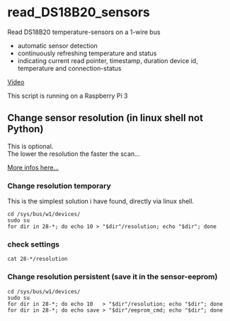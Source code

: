 # read_DS18B20_sensors

Read DS18B20 temperature-sensors on a 1-wire bus
- automatic sensor detection 
- continuously refreshing temperature and status
- indicating current read pointer, timestamp, duration device id, temperature and connection-status

[Video](https://techhub.social/@ernstgreiner/109346875416334526)

This script is running on a Raspberry Pi 3



## Change sensor resolution (in linux shell not Python)

This is optional.  
The lower the resolution the faster the scan... 

[More infos here...](https://raspberrypi.stackexchange.com/questions/14278/how-to-change-ds18b20-reading-resolution)  


### Change resolution temporary

This is the simplest solution i have found, directly via linux shell.

``` shell
cd /sys/bus/w1/devices/  
sudo su  
for dir in 28-*; do echo 10 > "$dir"/resolution; echo "$dir"; done  
```

### check settings
``` shell
cat 28-*/resolution  
```

### Change resolution persistent (save it in the sensor-eeprom)
``` shell
cd /sys/bus/w1/devices/  
sudo su  
for dir in 28-*; do echo 10   > "$dir"/resolution; echo "$dir"; done  
for dir in 28-*; do echo save > "$dir"/eeprom_cmd; echo "$dir"; done  
```
